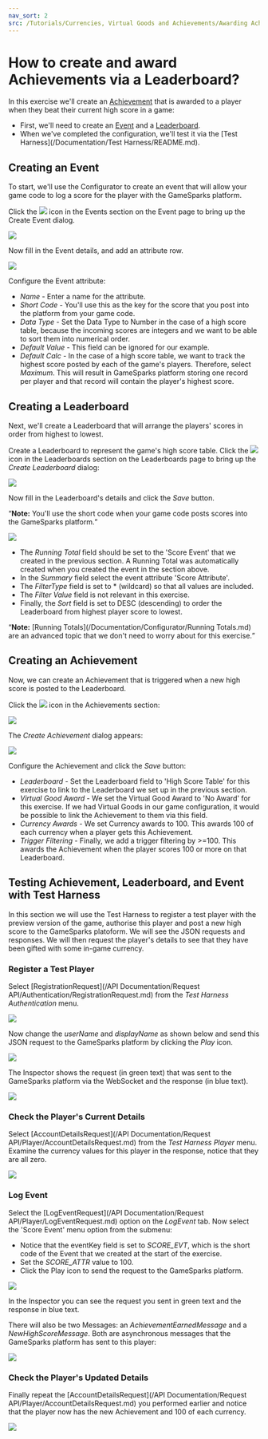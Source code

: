 ```yaml
---
nav_sort: 2
src: /Tutorials/Currencies, Virtual Goods and Achievements/Awarding Achievements via Leaderboards.md
---
```


# How to create and award Achievements via a Leaderboard?

In this exercise we'll create an [Achievement](/Documentation/Configurator/Achievements.md) that is awarded to a player when they beat their current high score in a game:
* First, we'll need to create an [Event](/Documentation/Configurator/Events.md) and a [Leaderboard](/Documentation/Configurator/Leaderboards.md).
* When we've completed the configuration, we'll test it via the [Test Harness](/Documentation/Test Harness/README.md).

## Creating an Event

To start, we'll use the Configurator to create an event that will allow your game code to log a score for the player with the GameSparks platform.

Click the ![](/img/fa/plus.png) icon in the Events section on the Event page to bring up the Create Event dialog.

![](img/AchLDR/1.jpg)

Now fill in the Event details, and add an attribute row.

![](img/AchLDR/2.jpg)

Configure the Event attribute:
* *Name* - Enter a name for the attribute.
* *Short Code* - You'll use this as the key for the score that you post into the platform from your game code.
* *Data Type* - Set the Data Type to Number in the case of a high score table, because the incoming scores are integers and we want to be able to sort them into numerical order.
* *Default Value* - This field can be ignored for our example.
* *Default Calc* - In the case of a high score table, we want to track the highest score posted by each of the game's players. Therefore, select *Maximum*. This will result in  GameSparks platform storing one record per player and that record will contain the player's highest score.

## Creating a Leaderboard

Next, we'll create a Leaderboard that will arrange the players' scores in order from highest to lowest.

Create a Leaderboard to represent the game's high score table. Click the ![](/img/fa/plus.png) icon in the Leaderboards section on the Leaderboards page to bring up the *Create Leaderboard* dialog:

![](img/AchLDR/3.jpg)

Now fill in the Leaderboard's details and click the *Save* button.

<q>**Note:** You'll use the short code when your game code posts scores into the GameSparks platform.</q>

![](img/AchLDR/4.jpg)

* The *Running Total* field should be set to the 'Score Event' that we created in the previous section. A Running Total was automatically created when you created the event in the section above.
* In the *Summary* field select the event attribute 'Score Attribute'.
* The *FilterType* field is set to * (wildcard) so that all values are included.
* The *Filter Value* field is not relevant in this exercise.
* Finally, the *Sort* field is set to DESC (descending) to order the Leaderboard from highest player score to lowest.

<q>**Note:** [Running Totals](/Documentation/Configurator/Running Totals.md) are an advanced topic that we don't need to worry about for this exercise.</q>

## Creating an Achievement

Now, we can create an Achievement that is triggered when a new high score is posted to the Leaderboard.

Click the ![](/img/fa/plus.png) icon in the Achievements section:

![](img/AchLDR/5.jpg)

The *Create Achievement* dialog appears:

![](img/AchLDR/6.jpg)

Configure the Achievement and click the *Save* button:
* *Leaderboard* - Set the Leaderboard field to 'High Score Table' for this exercise to link to the Leaderboard we set up in the previous section.
* *Virtual Good Award* - We set the Virtual Good Award to 'No Award' for this exercise. If we had Virtual Goods in our game configuration, it would be possible to link the Achievement to them via this field.
* *Currency Awards* - We set Currency awards to 100. This awards 100 of each currency when a player gets this Achievement.
* *Trigger Filtering* - Finally, we add a trigger filtering by >=100. This awards the Achievement when the player scores 100 or more on that Leaderboard.

## Testing Achievement, Leaderboard, and Event with Test Harness

In this section we will use the Test Harness to register a test player with the preview version of the game, authorise this player and post a new high score to the GameSparks platoform. We will see the JSON requests and responses. We will then request the player's details to see that they have been gifted with some in-game currency.

### Register a Test Player

Select [RegistrationRequest](/API Documentation/Request API/Authentication/RegistrationRequest.md) from the *Test Harness Authentication* menu.

![](img/AchLDR/7.jpg)

Now change the *userName* and *displayName* as shown below and send this JSON request to the GameSparks platform by clicking the *Play* icon.

![](img/AchLDR/8.jpg)

The Inspector shows the request (in green text) that was sent to the GameSparks platform via the WebSocket and the response (in blue text).

![](img/AchLDR/9.jpg)

### Check the Player's Current Details

Select [AccountDetailsRequest](/API Documentation/Request API/Player/AccountDetailsRequest.md) from the *Test Harness Player* menu. Examine the currency values for this player in the response, notice that they are all zero.

![](img/AchLDR/10.jpg)

### Log Event

Select the [LogEventRequest](/API Documentation/Request API/Player/LogEventRequest.md) option on the *LogEvent* tab. Now select the 'Score Event' menu option from the submenu:

* Notice that the eventKey field is set to *SCORE_EVT*, which is the short code of the Event that we created at the start of the exercise.
* Set the *SCORE_ATTR* value to 100.
* Click the Play icon to send the request to the GameSparks platform.

![](img/AchLDR/11.jpg)

In the Inspector you can see the request you sent in green text and the response in blue text.

There will also be two Messages: an *AchievementEarnedMessage* and a *NewHighScoreMessage*. Both are asynchronous messages that the GameSparks platform has sent to this player:

![](img/AchLDR/12.jpg)

### Check the Player's Updated Details

Finally repeat the [AccountDetailsRequest](/API Documentation/Request API/Player/AccountDetailsRequest.md) you performed earlier and notice that the player now has the new Achievement and 100 of each currency.

![](img/AchLDR/13.jpg)
